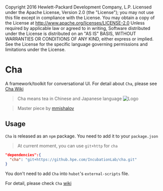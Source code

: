###
Copyright 2016 Hewlett-Packard Development Company, L.P.
Licensed under the Apache License, Version 2.0 (the "License");
you may not use this file except in compliance with the License.
You may obtain a copy of the License at
http://www.apache.org/licenses/LICENSE-2.0
Unless required by applicable law or agreed to in writing,
Software distributed under the License is distributed on an "AS IS" BASIS,
WITHOUT WARRANTIES OR CONDITIONS OF ANY KIND, either express or implied.
See the License for the specific language governing permissions and limitations under the License.
###


# Cha
A framework/toolkit for conversational UI. For detail about `Cha`, please see [Cha Wiki](https://github.hpe.com/IncubationLab/cha/wiki)

> Cha means tea in Chinese and Japanese language
![Logo](https://raw.github.hpe.com/wiki/IncubationLab/cha/Cha_small.png)

> Master piece by [mmishalov](https://hpesw-chatops-dev.slack.com/team/mmishalov)

## Usage

`Cha` is released as an `npm` package. You need to add it to your `package.json`
> At current moment, you can use `git+http` for `cha`

```json
"dependencies":{
  "cha": "git+https://github.hpe.com/IncubationLab/cha.git"
}
```

You don't need to add `Cha` into `hubot`'s `external-scripts` file.

For detail, please check `Cha` [wiki](https://github.hpe.com/IncubationLab/cha/wiki)
